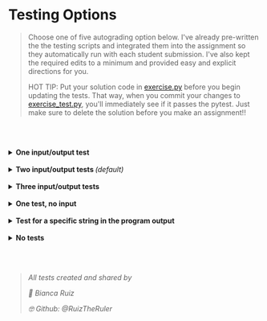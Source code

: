 # Testing Options

> Choose one of five autograding option below. I've already pre-written the the testing scripts and integrated them into the assignment so they automatically run with each student submission. I've also kept the required edits to a minimum and provided easy and explicit directions for you.
>
> HOT TIP: Put your solution code in [exercise.py](../src/exercise.py) before you begin updating the tests. That way, when you commit your changes to [exercise_test.py](../tests/test_exercise.py), you'll immediately see if it passes the pytest. Just make sure to delete the solution before you make an assignment!!

<br><br>
<details>
  <summary><b>One input/output test</b></summary>

> This test will execute your student's program once. You supply the input and expected output. It captures the program output in it's entirety.

```Python
import pytest
import src.exercise

inp_1 = []
out_1 = []

def test_capture_stdout(capsys):
    
    # Load the test input for the program execution:
    def mock_input(s):
        return inp_1.pop(0)
    src.exercise.input = mock_input
    
    # Execute the student program, and capture the output (print statements):
    src.exercise.main()
    out, err = capsys.readouterr()

    # Reformat program output as a list of strings.
    # Each line of output will be a list element, excluding blank newlines.
    out = out.strip().split('\n')
    out = [i for i in out if i]

    # Test the actual program output against the anticipated program output:
    assert out == out_1
```
Paste the code above into [exercise_test.py](../tests/test_exercise.py), then update the following:

- The input (```inp_1```) should be a list of string(s):
    - Exclude any ```input()``` function prompts.
    - Exclude newline characters (```\n```).
    
- The output (```out_1```) should be a list of string(s):
    - Each string in the list should correspond to a complete line of output on the console.
    - Exclude any ```input()``` function prompts (only include ```print()``` function output)
    - Exclude newline characters and blank lines (```\n```).
    
- Example:
  ```Python
   4 inp_1 = ['1']
   5 out_1 = ['1 plus 1 is 2', '1 plus 2 is 3', '1 plus 3 is 4']
  ```

</details>


<br>
<details>
  <summary><b>Two input/output tests </b><i>(default)</i></summary>

> This test will execute your student's program twice. You supply the input and expected output for each execution. It captures the program output in it's entirety.

```Python
import pytest
import src.exercise

inp_1 = []
out_1 = []

inp_2 = []
out_2 = []

# run the test function for each input/output pair
@pytest.mark.parametrize("test_input, expected", [(inp_1, out_1), (inp_2, out_2)])
def test_capture_stdout(capsys, test_input, expected):
    
    # Load the test input for the program execution:
    def mock_input(s):
        return test_input.pop(0)
    src.exercise.input = mock_input
    
    # Execute the student program, and capture the output (print statements):
    src.exercise.main()
    out, err = capsys.readouterr()

    # Reformat program output as a list of strings.
    # Each line of output will be a list element, excluding blank newlines.
    out = out.strip().split('\n')
    out = [i for i in out if i]

    # Test the actual program output against the anticipated program output:
    assert out == expected
```
Paste the code above into [exercise_test.py](../tests/test_exercise.py), then update the following:

- The inputs (```inp_1```, ```inp_2```) should be lists of string(s):
    - Exclude any ```input()``` function prompts.
    - Exclude newline characters (```\n```).
    
- The outputs (```out_1```, ```out_2```) should be lists of string(s):
    - Each string in the list should correspond to a complete line of output on the console.
    - Exclude any ```input()``` function prompts (only include ```print()``` function output)
    - Exclude newline characters and blank lines (```\n```).
    
- Example:
  ```Python
   4 inp_1 = ['1']
   5 out_1 = ['1 plus 1 is 2', '1 plus 2 is 3', '1 plus 3 is 4']
  ```
</details>

<br>

<details>
  <summary><b>Three input/output tests</b></summary>

> This test will execute your student's program three times. You supply the input and expected output for each execution. It captures the program output in it's entirety. 

```Python
import pytest
import src.exercise

inp_1 = []
out_1 = []

inp_2 = []
out_2 = []

inp_3 = []
out_3 = []

# run the test function for each input/output pair
@pytest.mark.parametrize("test_input, expected", [(inp_1, out_1), (inp_2, out_2), (inp_3, out_3)])
def test_capture_stdout(capsys, test_input, expected):
    
    # Load the test input for the program execution:
    def mock_input(s):
        return test_input.pop(0)
    src.exercise.input = mock_input
    
    # Execute the student program, and capture the output (print statements):
    src.exercise.main()
    out, err = capsys.readouterr()

    # Reformat program output as a list of strings.
    # Each line of output will be a list element, excluding blank newlines.
    out = out.strip().split('\n')
    out = [i for i in out if i]

    # Test the actual program output against the anticipated program output:
    assert out == expected
```
Paste the code above into [exercise_test.py](../tests/test_exercise.py), then update the following:

- The inputs (```inp_1```, ```inp_2```, ```inp_3```) should be lists of string(s):
    - Exclude any ```input()``` function prompts.
    - Exclude newline characters (```\n```).
    
- The outputs (```out_1```, ```out_2```, ```out_3```) should be lists of string(s):
    - Each string in the list should correspond to a complete line of output on the console.
    - Exclude any ```input()``` function prompts (only include ```print()``` function output)
    - Exclude newline characters and blank lines (```\n```).
    
- Example:
  ```Python
   4 inp_1 = ['1']
   5 out_1 = ['1 plus 1 is 2', '1 plus 2 is 3', '1 plus 3 is 4']
  ```

</details>

<br>
<details>
  <summary><b>One test, no input</b></summary>

> This test will execute your student's program once. You supply the expected output. It captures the program output in it's entirety. 

```Python
import pytest
import src.exercise

out_1 = []

def test_capture_stdout(capsys):
    
    # Execute the student program, and capture the output (print statements):
    src.exercise.main()
    out, err = capsys.readouterr()

    # Reformat program output as a list of strings.
    # Each line of output will be a list element, excluding blank newlines.
    out = out.strip().split('\n')
    out = [i for i in out if i]

    # Test the actual program output against the anticipated program output:
    assert out == out_1
```
Paste the code above into [exercise_test.py](../tests/test_exercise.py), then update the following:

- The output (```out_1```) should be a list of string(s):
    - Each string in the list should correspond to a complete line of output on the console.
    - Exclude any ```input()``` function prompts (only include ```print()``` function output)
    - Exclude newline characters and blank lines (```\n```).
    
- Example:
  ```Python
   4 out_1 = ['1 plus 1 is 2', '1 plus 2 is 3', '1 plus 3 is 4']
  ```

</details>

<br>
<details>
  <summary><b>Test for a specific string in the program output</b></summary>

> This test will execute your student's program twice. You supply the inputs and the test strings. The test captures the program output in it's entirety. Then it tests if the given string is in the program output.
    
```Python
import pytest
import src.exercise

inp_1 = []
out_1 = ''

inp_2 = []
out_2 = ''

# run the test function for each input/output pair
@pytest.mark.parametrize("test_input, expected", [(inp_1, out_1), (inp_2, out_2)])
def test_capture_stdout(capsys, test_input, expected):
    
    # Load the test input for the program execution:
    def mock_input(s):
        return test_input.pop(0)
    src.exercise.input = mock_input
    
    # Execute the student program, and capture the output (print statements):
    src.exercise.main()
    out, err = capsys.readouterr()

    # Test the actual program output against the anticipated program output:
    assert expected in out
```
Paste the code above into [exercise_test.py](../tests/test_exercise.py), then update the following:

- The inputs (```inp_1```, ```inp_2```) should be lists of string(s):
    - Exclude any ```input()``` function prompts.
    - Exclude newline characters (```\n```).
    
- The outputs (```out_1```, ```out_2```) should be the test strings:
    - They should be a single string, enclosed in quotes.
    
- Example:
  ```Python
   4 inp_1 = ['1']
   5 out_1 = 'One'
  ```

  <br>
</details>

<br>
<details>
  <summary><b>No tests</b></summary>

> This test will not execute your student's program. It will only "lint" the program and check for syntax errors.
    
- Delete the [tests directory](../tests) in its entirety

- Delete [line 35-37](/.github/workflows/workflow.yml#L35) of the workflow.yml file:
  ```yml
   35     - name: Test with pytest
   36       run: |
   37         python -m pytest
  ```

  <br>
</details>


<br><br>

> *All tests created and shared by*
>
> *:purple_heart:  Bianca Ruiz*
>
> *:nerd_face:   Github:  @RuizTheRuler*
